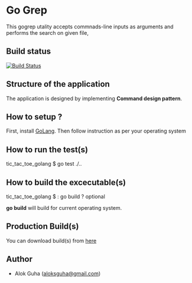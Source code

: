 # Go Grep
This gogrep utality accepts commnads-line inputs as arguments and performs the search on given file,  

## Build status
[![Build Status](https://travis-ci.com/aloksguha/tic_tac_toe_golang.svg?token=J8okxKGDXGAov6yy4yo7&branch=master)](https://travis-ci.com/aloksguha/tic_tac_toe_golang)



## Structure of the application
The application is designed by implementing **Command design pattern**. 

## How to setup ?

First, install [GoLang](https://golang.org/doc/install). Then follow instruction as per your operating system

## How to run the test(s)
tic_tac_toe_golang $ go test ./..

## How to build the excecutable(s)
tic_tac_toe_golang $ : go build   <build-config> ? optional

**go build** will build for current operating system.

## Production Build(s)

You can download build(s) from [here](http://tic-tac-toe-prod-builds.s3-website.ap-south-1.amazonaws.com/)

## Author
* Alok Guha (aloksguha@gmail.com)
